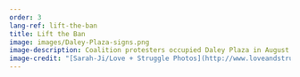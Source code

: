 ```yaml
---
order: 3
lang-ref: lift-the-ban
title: Lift the Ban
image: images/Daley-Plaza-signs.png
image-description: Coalition protesters occupied Daley Plaza in August 2020.
image-credit: "[Sarah-Ji/Love + Struggle Photos](http://www.loveandstrugglephotos.com/)"
---
```

